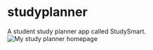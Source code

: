 # studyplanner
A student study planner app called StudySmart.
![My study planner homepage](https://www.dropbox.com/s/92o1rsopy9nia8c/My%20study%20planner%20homepage.png?dl=0)
